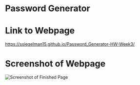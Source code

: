 # Password Generator

# Link to Webpage
https://ssiegelman15.github.io/Password_Generator-HW-Week3/

# Screenshot of Webpage
![Screenshot of Finished Page](https://user-images.githubusercontent.com/70458726/156938303-c6c231f0-8370-45ce-af1a-006909b1c715.png)
